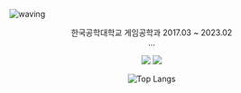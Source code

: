 ![waving](https://capsule-render.vercel.app/api?type=waving&height=200&text=Kanaloa&fontAlign=80&fontAlignY=40&color=gradient)

<div align="center">
<p>
	한국공학대학교 게임공학과 2017.03 ~ 2023.02<br>...
</p>
<p>
	<a href="https://en.cppreference.com/w/" target="_blank">
		<img src="https://img.shields.io/badge/C++-00599C?style={flat}&logo=C%2B%2B&logoColor=white"/></a>
	<a href="https://www.python.org/" target="_blank">
	  <img src="https://img.shields.io/badge/Python-3776AB?style={flat}&logo=python&logoColor=white"/> 
	</a>
</p>

![Top Langs](https://github-readme-stats.vercel.app/api/top-langs/?username=Kanaloa21&layout=compact&theme=nord)[](https://github.com/anuraghazra/github-readme-stats)

</div>

